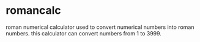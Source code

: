# romancalc
roman numerical calculator used to convert numerical numbers into roman numbers.
this calculator can convert numbers from 1 to 3999.
